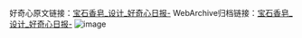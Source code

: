 好奇心原文链接：[宝石香皂_设计_好奇心日报-](https://www.qdaily.com/articles/3544.html)
WebArchive归档链接：[宝石香皂_设计_好奇心日报-](http://web.archive.org/web/20190623152434/https://www.qdaily.com/articles/3544.html)
![image](http://ww3.sinaimg.cn/large/007d5XDply1g3vbg7db6qj30u03fogwc)